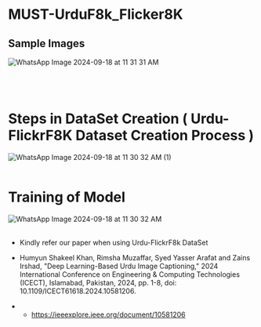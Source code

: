 # MUST-UrduF8k_Flicker8K

## Sample Images
![WhatsApp Image 2024-09-18 at 11 31 31 AM](https://github.com/user-attachments/assets/27b2e34d-9d5a-4992-b88b-7a2f0b5593c2) 
<br>
<br>
<br>
<br>

# Steps in DataSet Creation ( Urdu-FlickrF8K Dataset Creation Process )
![WhatsApp Image 2024-09-18 at 11 30 32 AM (1)](https://github.com/user-attachments/assets/00aac8f4-2413-4730-99b9-34c098947148)
<br>
<br>

# Training of Model
![WhatsApp Image 2024-09-18 at 11 30 32 AM](https://github.com/user-attachments/assets/25782bde-c53d-4c79-87fd-232974d8cf26)
<br>
<br>


*  Kindly refer our paper when using Urdu-FlickrF8k DataSet

*  Humyun Shakeel Khan, Rimsha Muzaffar, Syed Yasser Arafat and Zains Irshad, "Deep Learning-Based Urdu Image Captioning," 2024 International Conference on Engineering & Computing Technologies (ICECT), Islamabad, Pakistan, 2024, pp. 1-8, doi: 10.1109/ICECT61618.2024.10581206.

*  *  https://ieeexplore.ieee.org/document/10581206
